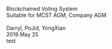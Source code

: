 Blockchained Voting System<br>
Suitable for MCST AGM, Company AGM
<br>
<br>
Darryl, PoJid, YongXian
<br>2019 May 25<br>
test
